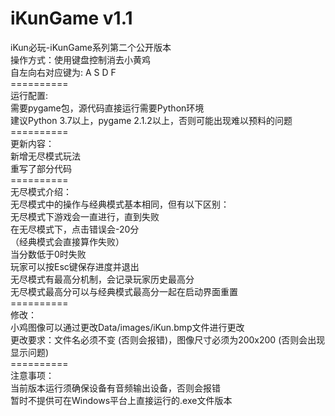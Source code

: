 # iKunGame v1.1
iKun必玩-iKunGame系列第二个公开版本<br>
操作方式：使用键盘控制消去小黄鸡<br>
自左向右对应键为: A S D F<br>
==========<br>
运行配置:<br>
需要pygame包，源代码直接运行需要Python环境<br>
建议Python 3.7以上，pygame 2.1.2以上，否则可能出现难以预料的问题<br>
==========<br>
更新内容：<br>
新增无尽模式玩法<br>
重写了部分代码<br>
==========<br>
无尽模式介绍：<br>
无尽模式中的操作与经典模式基本相同，但有以下区别：<br>
无尽模式下游戏会一直进行，直到失败<br>
在无尽模式下，点击错误会-20分<br>
（经典模式会直接算作失败）<br>
当分数低于0时失败<br>
玩家可以按Esc键保存进度并退出<br>
无尽模式有最高分机制，会记录玩家历史最高分<br>
无尽模式最高分可以与经典模式最高分一起在启动界面重置<br>
==========<br>
修改：<br>
小鸡图像可以通过更改Data/images/iKun.bmp文件进行更改<br>
更改要求：文件名必须不变 (否则会报错)，图像尺寸必须为200x200 (否则会出现显示问题)<br>
==========<br>
注意事项：<br>
当前版本运行须确保设备有音频输出设备，否则会报错<br>
暂时不提供可在Windows平台上直接运行的.exe文件版本
